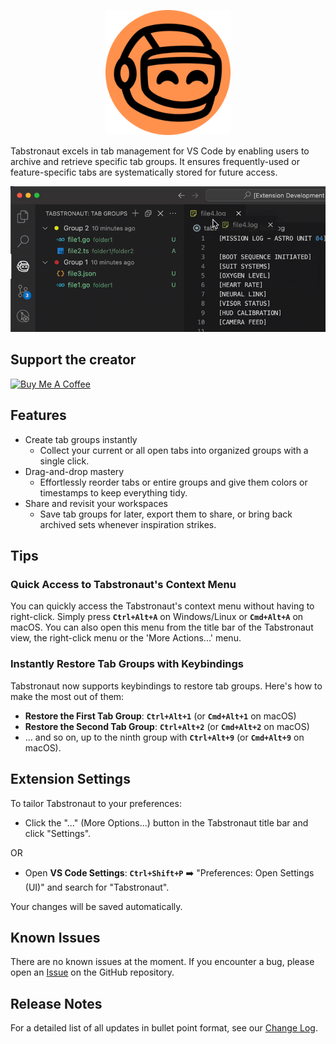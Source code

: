 <p align="center">
  <img src="extension/media/Tabstronaut.png" alt="Logo" width="200"/>
</p>

Tabstronaut excels in tab management for VS Code by enabling users to archive and retrieve specific tab groups. It ensures frequently-used or feature-specific tabs are systematically stored for future access.

![Tabstronaut in action](extension/media/tabstronaut-demo.gif)

## Support the creator

<a href="https://www.buymeacoffee.com/jhhtaylor" target="_blank"><img src="https://cdn.buymeacoffee.com/buttons/v2/default-yellow.png" alt="Buy Me A Coffee" width="217" height="60"></a>

## Features

- Create tab groups instantly
  - Collect your current or all open tabs into organized groups with a single click.
- Drag-and-drop mastery
  - Effortlessly reorder tabs or entire groups and give them colors or timestamps to keep everything tidy.
- Share and revisit your workspaces
  - Save tab groups for later, export them to share, or bring back archived sets whenever inspiration strikes. 

## Tips

### Quick Access to Tabstronaut's Context Menu

You can quickly access the Tabstronaut's context menu without having to right-click. Simply press **`Ctrl+Alt+A`** on Windows/Linux or **`Cmd+Alt+A`** on macOS. You can also open this menu from the title bar of the Tabstronaut view, the right-click menu or the 'More Actions...' menu.

### Instantly Restore Tab Groups with Keybindings

Tabstronaut now supports keybindings to restore tab groups. Here's how to make the most out of them:

- **Restore the First Tab Group**: **`Ctrl+Alt+1`** (or **`Cmd+Alt+1`** on macOS)
- **Restore the Second Tab Group**: **`Ctrl+Alt+2`** (or **`Cmd+Alt+2`** on macOS)
- ... and so on, up to the ninth group with **`Ctrl+Alt+9`** (or **`Cmd+Alt+9`** on macOS).

## Extension Settings

To tailor Tabstronaut to your preferences:

- Click the "..." (More Options...) button in the Tabstronaut title bar and click "Settings".
 
OR

- Open **VS Code Settings**: **`Ctrl+Shift+P`** ➡️ "Preferences: Open Settings (UI)" and search for "Tabstronaut".

Your changes will be saved automatically.

## Known Issues

There are no known issues at the moment. If you encounter a bug, please open an [Issue](https://github.com/jhhtaylor/tabstronaut/issues) on the GitHub repository.

## Release Notes

For a detailed list of all updates in bullet point format, see our [Change Log](extension/CHANGELOG.md).
